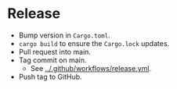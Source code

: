 # Release

- Bump version in `Cargo.toml`.
- `cargo build` to ensure the `Cargo.lock` updates.
- Pull request into main.
- Tag commit on main.
  - See [../.github/workflows/release.yml](../.github/workflows/release.yml).
- Push tag to GitHub.
